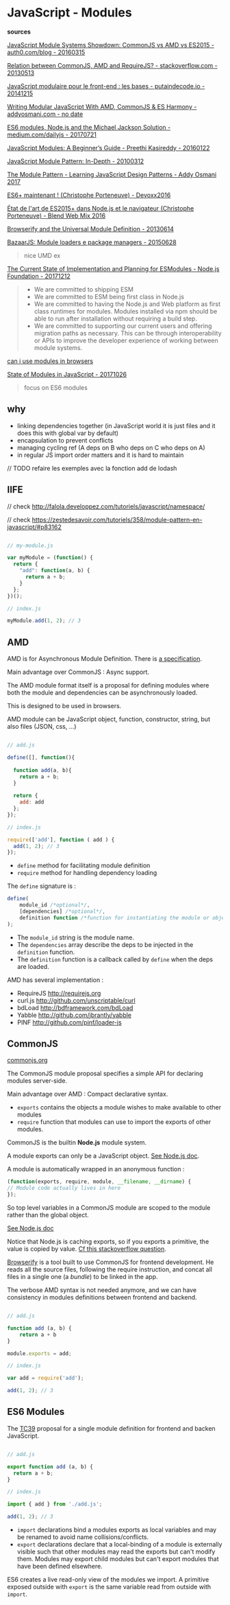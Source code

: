 # JavaScript - Modules

**sources**

[JavaScript Module Systems Showdown: CommonJS vs AMD vs ES2015 - auth0.com/blog - 20160315](https://auth0.com/blog/javascript-module-systems-showdown/)

[Relation between CommonJS, AMD and RequireJS? - stackoverflow.com - 20130513](https://stackoverflow.com/questions/16521471/relation-between-commonjs-amd-and-requirejs)

[JavaScript modulaire pour le front-end : les bases - putaindecode.io - 20141215](http://putaindecode.io/fr/articles/frontend/2015-etat-lieux-javascript-modulaire/)

[Writing Modular JavaScript With AMD, CommonJS & ES Harmony - addyosmani.com - no date](https://addyosmani.com/writing-modular-js/)

[ES6 modules, Node.js and the Michael Jackson Solution - medium.com/dailyjs - 20170721](https://medium.com/dailyjs/es6-modules-node-js-and-the-michael-jackson-solution-828dc244b8b)

[JavaScript Modules: A Beginner’s Guide - Preethi Kasireddy - 20160122](https://medium.freecodecamp.org/javascript-modules-a-beginner-s-guide-783f7d7a5fcc)

[JavaScript Module Pattern: In-Depth - 20100312](http://www.adequatelygood.com/JavaScript-Module-Pattern-In-Depth.html)

[The Module Pattern - Learning JavaScript Design Patterns - Addy Osmani 2017](https://addyosmani.com/resources/essentialjsdesignpatterns/book/#modulepatternjavascript)

[ES6+ maintenant ! (Christophe Porteneuve) - Devoxx2016](https://youtu.be/KJzlllc7Jq8?t=1806)

[État de l'art de ES2015+ dans Node.js et le navigateur (Christophe Porteneuve) - Blend Web Mix 2016](https://youtu.be/k0_gi7BoBgw?t=475)

[Browserify and the Universal Module Definition - 20130614](https://dontkry.com/posts/code/browserify-and-the-universal-module-definition.html)

[BazaarJS: Module loaders e package managers - 20150628](https://www.leanpanda.com/blog/2015/06/28/amd-requirejs-commonjs-browserify/)

> nice UMD ex

[The Current State of Implementation and Planning for ESModules - Node.js Foundation - 20171212](https://medium.com/the-node-js-collection/the-current-state-of-implementation-and-planning-for-esmodules-a4ecb2aac07a)

> - We are committed to shipping ESM
> - We are committed to ESM being first class in Node.js
> - We are committed to having the Node.js and Web platform as first class runtimes for modules. Modules installed via npm should be able to run after installation without requiring a build step.
> - We are committed to supporting our current users and offering migration paths as necessary. This can be through interoperability or APIs to improve the developer experience of working between module systems.

[can i use modules in browsers](https://caniuse.com/#feat=es6-module)

[State of Modules in JavaScript - 20171026](https://www.sitepen.com/blog/2017/10/26/state-of-modules-in-javascript/)

> focus on ES6 modules

## why

- linking dependencies together (in JavaScript world it is just files and it does this with global var by default)
- encapsulation to prevent conflicts
- managing cycling ref (A deps on B who deps on C who deps on A)
- in regular JS import order matters and it is hard to maintain

// TODO refaire les exemples avec la fonction add de lodash


## IIFE

// check http://falola.developpez.com/tutoriels/javascript/namespace/

// check https://zestedesavoir.com/tutoriels/358/module-pattern-en-javascript/#p83162 

```javascript

// my-module.js

var myModule = (function() {
  return {
    "add": function(a, b) {
      return a + b;
    }
  };
})();

// index.js

myModule.add(1, 2); // 3
```


## AMD

AMD is for Asynchronous Module Definition. There is [a specification](https://github.com/amdjs/amdjs-api/blob/master/AMD.md).

Main advantage over CommonJS : Async support.

The AMD module format itself is a proposal for defining modules where both the module and dependencies can be asynchronously loaded.

This is designed to be used in browsers.

AMD module can be JavaScript object, function, constructor, string, but also files (JSON, css, ...) 

```javascript

// add.js

define([], function(){
 
  function add(a, b){
    return a + b;
  } 
 
  return {
    add: add
  };
});

// index.js

require(['add'], function ( add ) {
  add(1, 2); // 3
});

```

- `define` method for facilitating module definition
- `require` method for handling dependency loading

The `define` signature is :

```javascript
define(
    module_id /*optional*/,
    [dependencies] /*optional*/,
    definition function /*function for instantiating the module or object*/
);
```

- The `module_id` string is the module name.
- The `dependencies` array describe the deps to be injected in the `definition` function.
- The `definition` function is a callback called by `define` when the deps are loaded.

AMD has several implementation :

- RequireJS http://requirejs.org
- curl.js http://github.com/unscriptable/curl
- bdLoad http://bdframework.com/bdLoad
- Yabble http://github.com/jbrantly/yabble
- PINF http://github.com/pinf/loader-js


## CommonJS

[commonjs.org](http://www.commonjs.org/)

The CommonJS module proposal specifies a simple API for declaring modules server-side.

Main advantage over AMD : Compact declarative syntax.

- `exports` contains the objects a module wishes to make available to other modules
- `require` function that modules can use to import the exports of other modules. 

CommonJS is the builtin **Node.js** module system.
 
A module exports can only be a JavaScript object. [See Node.js doc](https://nodejs.org/dist/latest-v8.x/docs/api/modules.html#modules_module_exports).

A module is automatically wrapped in an anonymous function :

```javascript
(function(exports, require, module, __filename, __dirname) {
// Module code actually lives in here
});
```

So top level variables in a CommonJS module are scoped to the module rather than the global object. 

[See Node.js doc](https://nodejs.org/dist/latest-v8.x/docs/api/modules.html#modules_the_module_wrapper)

Notice that Node.js is caching exports, so if you exports a primitive, the value is copied by value. [Cf this stackoverflow question](https://stackoverflow.com/questions/38972252/how-does-commonjs-make-two-copies-during-its-export-and-require-process).

[Browserify](http://browserify.org/) is a tool built to use CommonJS for frontend development. He reads all the source files, following
the require instruction, and concat all files in a single one (a *bundle*) to be linked in the app.

The verbose AMD syntax is not needed anymore, and we can have consistency in modules definitions between frontend and backend.

```javascript

// add.js

function add (a, b) {
    return a + b
}

module.exports = add;

// index.js

var add = require('add');

add(1, 2); // 3

```


## ES6 Modules

The [TC39](http://www.ecma-international.org/memento/TC39.htm) proposal for a single module definition for frontend and backen JavaScript.

```javascript

// add.js

export function add (a, b) {
  return a + b;
}

// index.js

import { add } from './add.js';

add(1, 2); // 3

```

- `import` declarations bind a modules exports as local variables and may be renamed to avoid name collisions/conflicts.
- `export` declarations declare that a local-binding of a module is externally visible such that other modules may read the exports but can't modify them. Modules may export child modules but can't export modules that have been defined elsewhere.

ES6 creates a live read-only view of the modules we import. A primitive exposed outside with `export` is the same variable read from outside with `import`.
